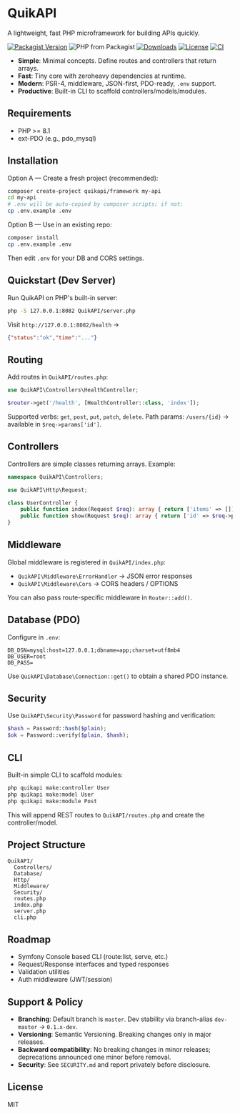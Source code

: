 # QuikAPI
  
  A lightweight, fast PHP microframework for building APIs quickly.
  
  [![Packagist Version](https://img.shields.io/packagist/v/quikapi/framework)](https://packagist.org/packages/quikapi/framework)
  ![PHP from Packagist](https://img.shields.io/packagist/php-v/quikapi/framework)
  [![Downloads](https://img.shields.io/packagist/dt/quikapi/framework)](https://packagist.org/packages/quikapi/framework)
  [![License](https://img.shields.io/github/license/QuikAPI/framework)](LICENSE)
  [![CI](https://github.com/QuikAPI/framework/actions/workflows/ci.yml/badge.svg?branch=master)](.github/workflows/ci.yml)
  
  - **Simple**: Minimal concepts. Define routes and controllers that return arrays.
  - **Fast**: Tiny core with zeroheavy dependencies at runtime.
  - **Modern**: PSR-4, middleware, JSON-first, PDO-ready, `.env` support.
  - **Productive**: Built-in CLI to scaffold controllers/models/modules.
  
  ## Requirements

- PHP >= 8.1
- ext-PDO (e.g., pdo_mysql)

## Installation

Option A — Create a fresh project (recommended):

```bash
composer create-project quikapi/framework my-api
cd my-api
# .env will be auto-copied by composer scripts; if not:
cp .env.example .env
```

Option B — Use in an existing repo:

```bash
composer install
cp .env.example .env
```

Then edit `.env` for your DB and CORS settings.

## Quickstart (Dev Server)

Run QuikAPI on PHP's built-in server:

```bash
php -S 127.0.0.1:8082 QuikAPI/server.php
```

Visit `http://127.0.0.1:8082/health` →

```json
{"status":"ok","time":"..."}
```

## Routing

Add routes in `QuikAPI/routes.php`:

```php
use QuikAPI\Controllers\HealthController;

$router->get('/health', [HealthController::class, 'index']);
```

Supported verbs: `get`, `post`, `put`, `patch`, `delete`.
Path params: `/users/{id}` → available in `$req->params['id']`.

## Controllers

Controllers are simple classes returning arrays. Example:

```php
namespace QuikAPI\Controllers;

use QuikAPI\Http\Request;

class UserController {
    public function index(Request $req): array { return ['items' => []]; }
    public function show(Request $req): array { return ['id' => $req->params['id'] ?? null]; }
}
```

## Middleware

Global middleware is registered in `QuikAPI/index.php`:

- `QuikAPI\Middleware\ErrorHandler` → JSON error responses
- `QuikAPI\Middleware\Cors` → CORS headers / OPTIONS

You can also pass route-specific middleware in `Router::add()`.

## Database (PDO)

Configure in `.env`:

```
DB_DSN=mysql:host=127.0.0.1;dbname=app;charset=utf8mb4
DB_USER=root
DB_PASS=
```

Use `QuikAPI\Database\Connection::get()` to obtain a shared PDO instance.

## Security

Use `QuikAPI\Security\Password` for password hashing and verification:

```php
$hash = Password::hash($plain);
$ok = Password::verify($plain, $hash);
```

## CLI

Built-in simple CLI to scaffold modules:

```bash
php quikapi make:controller User
php quikapi make:model User
php quikapi make:module Post
```

This will append REST routes to `QuikAPI/routes.php` and create the controller/model.

## Project Structure

```
QuikAPI/
  Controllers/
  Database/
  Http/
  Middleware/
  Security/
  routes.php
  index.php
  server.php
  cli.php
```

## Roadmap

- Symfony Console based CLI (route:list, serve, etc.)
- Request/Response interfaces and typed responses
- Validation utilities
- Auth middleware (JWT/session)

## Support & Policy

- **Branching**: Default branch is `master`. Dev stability via branch-alias `dev-master` → `0.1.x-dev`.
- **Versioning**: Semantic Versioning. Breaking changes only in major releases.
- **Backward compatibility**: No breaking changes in minor releases; deprecations announced one minor before removal.
- **Security**: See `SECURITY.md` and report privately before disclosure.

## License

MIT
